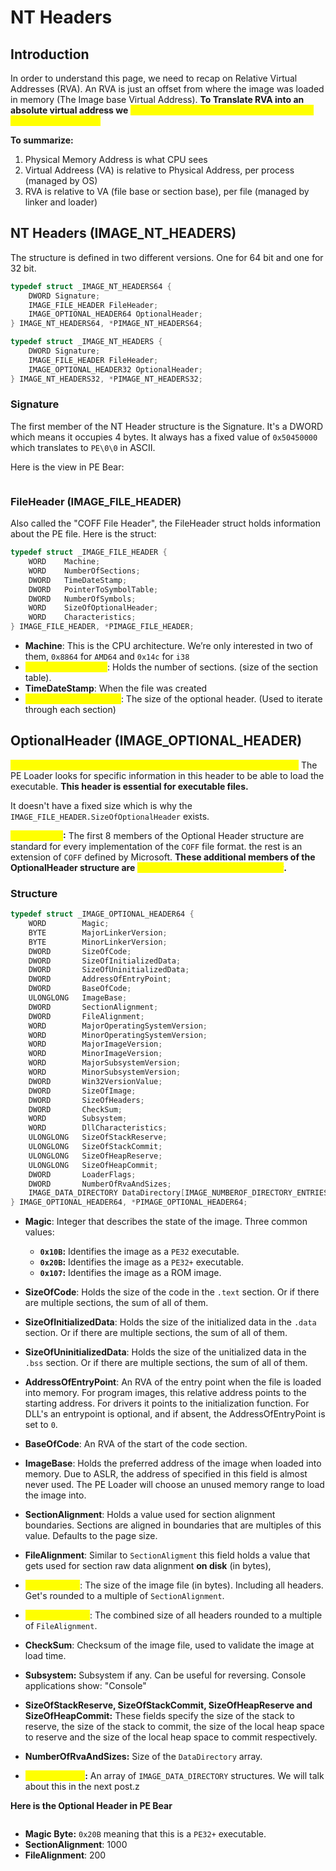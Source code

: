 # NT Headers



## Introduction

In order to understand this page, we need to recap on Relative Virtual Addresses (RVA). An RVA is just an offset from where the image was loaded in memory (The Image base Virtual Address). **To Translate RVA into an absolute virtual address we&#x20;**<mark style="color:yellow;">**add the value of the RVA to the value of the Image Base Address.**</mark>

**To summarize:**

1. Physical Memory Address is what CPU sees
2. Virtual Addreess (VA) is relative to Physical Address, per process (managed by OS)
3. RVA is relative to VA (file base or section base), per file (managed by linker and loader)



## NT Headers (IMAGE\_NT\_HEADERS)

The structure is defined in two different versions. One for 64 bit and one for 32 bit.

```c
typedef struct _IMAGE_NT_HEADERS64 {
    DWORD Signature;
    IMAGE_FILE_HEADER FileHeader;
    IMAGE_OPTIONAL_HEADER64 OptionalHeader;
} IMAGE_NT_HEADERS64, *PIMAGE_NT_HEADERS64;

typedef struct _IMAGE_NT_HEADERS {
    DWORD Signature;
    IMAGE_FILE_HEADER FileHeader;
    IMAGE_OPTIONAL_HEADER32 OptionalHeader;
} IMAGE_NT_HEADERS32, *PIMAGE_NT_HEADERS32;
```

### Signature

The first member of the NT Header structure is the Signature. It's a DWORD which means it occupies 4 bytes. It always has a fixed value of `0x50450000` which translates to `PE\0\0` in ASCII.

Here is the view in PE Bear:

<figure><img src="../../../.gitbook/assets/image (4) (1) (1) (1) (1) (1) (1).png" alt=""><figcaption></figcaption></figure>



### FileHeader (IMAGE\_FILE\_HEADER)

Also called the "COFF File Header", the FileHeader struct holds information about the PE file. Here is the struct:

```c
typedef struct _IMAGE_FILE_HEADER {
    WORD    Machine;
    WORD    NumberOfSections;
    DWORD   TimeDateStamp;
    DWORD   PointerToSymbolTable;
    DWORD   NumberOfSymbols;
    WORD    SizeOfOptionalHeader;
    WORD    Characteristics;
} IMAGE_FILE_HEADER, *PIMAGE_FILE_HEADER;
```

* **Machine**: This is the CPU architecture. We’re only interested in two of them, `0x8864` for `AMD64` and `0x14c` for `i38`
* <mark style="color:yellow;">**NumberOfSections**</mark>: Holds the number of sections. (size of the section table).
* **TimeDateStamp**: When the file was created
* <mark style="color:yellow;">**SizeOfOptionalHeader**</mark>: The size of the optional header. (Used to iterate through each section)



## OptionalHeader (IMAGE\_OPTIONAL\_HEADER)

<mark style="color:yellow;">The Optional Header is the most important header of the NT Headers.</mark> The PE Loader looks for specific information in this header to be able to load the executable. **This header is essential for executable files.**

It doesn't have a fixed size which is why the `IMAGE_FILE_HEADER.SizeOfOptionalHeader` exists.

<mark style="color:yellow;">**IMPORTANT**</mark>**:** The first 8 members of the Optional Header structure are standard for every implementation of the `COFF` file format. the rest is an extension of `COFF` defined by Microsoft. **These additional members of the OptionalHeader structure are&#x20;**<mark style="color:yellow;">**needed by the PE loader and linker**</mark>**.**



### Structure

```c
typedef struct _IMAGE_OPTIONAL_HEADER64 {
    WORD        Magic;
    BYTE        MajorLinkerVersion;
    BYTE        MinorLinkerVersion;
    DWORD       SizeOfCode;
    DWORD       SizeOfInitializedData;
    DWORD       SizeOfUninitializedData;
    DWORD       AddressOfEntryPoint;
    DWORD       BaseOfCode;
    ULONGLONG   ImageBase;
    DWORD       SectionAlignment;
    DWORD       FileAlignment;
    WORD        MajorOperatingSystemVersion;
    WORD        MinorOperatingSystemVersion;
    WORD        MajorImageVersion;
    WORD        MinorImageVersion;
    WORD        MajorSubsystemVersion;
    WORD        MinorSubsystemVersion;
    DWORD       Win32VersionValue;
    DWORD       SizeOfImage;
    DWORD       SizeOfHeaders;
    DWORD       CheckSum;
    WORD        Subsystem;
    WORD        DllCharacteristics;
    ULONGLONG   SizeOfStackReserve;
    ULONGLONG   SizeOfStackCommit;
    ULONGLONG   SizeOfHeapReserve;
    ULONGLONG   SizeOfHeapCommit;
    DWORD       LoaderFlags;
    DWORD       NumberOfRvaAndSizes;
    IMAGE_DATA_DIRECTORY DataDirectory[IMAGE_NUMBEROF_DIRECTORY_ENTRIES];
} IMAGE_OPTIONAL_HEADER64, *PIMAGE_OPTIONAL_HEADER64;
```



*   **Magic**: Integer that describes the state of the image. Three common values:

    * **`0x10B`:** Identifies the image as a `PE32` executable.
    * **`0x20B`:** Identifies the image as a `PE32+` executable.
    * **`0x107`:** Identifies the image as a ROM image.


* **SizeOfCode**: Holds the size of the code in the `.text` section. Or if there are multiple sections, the sum of all of them.
* **SizeOfInitializedData**: Holds the size of the initialized data in the `.data` section. Or if there are multiple sections, the sum of all of them.
* **SizeOfUninitializedData**: Holds the size of the unitialized data in the `.bss` section. Or if there are multiple sections, the sum of all of them.
* **AddressOfEntryPoint**: An RVA of the entry point when the file is loaded into memory. For program images, this relative address points to the starting address. For drivers it points to the initialization function. For DLL's an entrypoint is optional, and if absent, the AddressOfEntryPoint is set to `0`.
* **BaseOfCode**: An RVA of the start of the code section.
* **ImageBase**: Holds the preferred address of the image when loaded into memory. Due to ASLR, the address of specified in this field is almost never used. The PE Loader will choose an unused memory range to load the image into.
* **SectionAlignment**: Holds a value used for section alignment boundaries. Sections are aligned in boundaries that are multiples of this value. Defaults to the page size.
* **FileAlignment**: Similar to `SectionAligment` this field holds a value that gets used for section raw data alignment **on disk** (in bytes),
* <mark style="color:yellow;">**SizeOfImage**</mark>: The size of the image file (in bytes). Including all headers. Get's rounded to a multiple of `SectionAlignment`.
* <mark style="color:yellow;">**SizeOfHeaders**</mark>: The combined size of all headers rounded to a multiple of `FileAlignment`.
* **CheckSum**: Checksum of the image file, used to validate the image at load time.
* **Subsystem:** Subsystem if any. Can be useful for reversing. Console applications show: "Console"
* **SizeOfStackReserve, SizeOfStackCommit, SizeOfHeapReserve and SizeOfHeapCommit:** These fields specify the size of the stack to reserve, the size of the stack to commit, the size of the local heap space to reserve and the size of the local heap space to commit respectively.
* **NumberOfRvaAndSizes:** Size of the `DataDirectory` array.
* <mark style="color:yellow;">**DataDirectory**</mark>**:** An array of `IMAGE_DATA_DIRECTORY` structures. We will talk about this in the next post.z

**Here is the Optional Header in PE Bear**

<figure><img src="../../../.gitbook/assets/image (2) (1) (1) (1) (1) (1) (1) (1) (1) (1) (1) (1) (1) (1) (1).png" alt=""><figcaption></figcaption></figure>

* **Magic Byte:** `0x20B` meaning that this is a `PE32+` executable.
* **SectionAlignment**: 1000
* **FileAlignment**: 200

